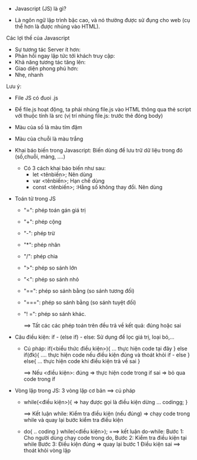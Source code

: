 - Javascript (JS) là gì?

* Là ngôn ngữ lập trình bậc cao, và nó thường được sử đụng cho web (cụ thể hơn là được nhúng vào HTML).

Các lợi thế của Javascript

- Sự tương tác Server ít hơn:
- Phản hồi ngay lập tức tới khách truy cập:
- Khả năng tương tác tăng lên:
- Giao diện phong phú hơn:
- Nhẹ, nhanh

Lưu ý:

- File JS có đuoi .js
- Để file.js hoạt động, ta phải nhúng file.js vào HTML thông qua thẻ script với thuộc tính là src (vị trí nhúng file.js: trước thẻ đóng body)
- Màu của số là màu tím đậm
- Màu của chuỗi là màu trắng

- Khai báo biến trong Javascript: Biến dùng để lưu trữ dữ liệu trong đó (số,chuỗi, mảng, ....)

  - Có 3 cách khai báo biến như sau:
    - let <tênbiến>; Nên dùng
    - var <tênbiến>; Hạn chế dùng
    - const <tênbiến>; :Hằng số không thay đổi. Nên dùng

- Toán tử trong JS

  - "=": phép toán gán giá trị
  - "+": phép cộng
  - "-": phép trừ
  - "\*": phép nhân
  - "/": phép chia

    <!-- Toán tử điều kiện -->

  - ">": phép so sánh lớn
  - "<": phép so sánh nhỏ
  - "==": phép so sánh bằng (so sánh tương đối)
  - "===": phép so sánh bằng (so sánh tuyệt đối)
  - "! =": phép so sánh khác.

    ==> Tất các các phép toán trên đều trả về kết quả: đúng hoặc sai

- Câu điều kiện: if - (else if) - else: Sử dụng để lọc giá trị, loại bỏ,...

  - Cú pháp:
    if(<biểu thức điều kiện>){
    ... thực hiện code tại đây
    }
    else if(đk){
    .... thực hiện code nếu điều kiện đúng và thoát khỏi if - else
    }
    else{
    ... thực hiện code khi điều kiện trả về sai
    }

    ==> Nếu <điều kiện>: đúng => thực hiện code trong if
    sai => bỏ qua code trong if

- Vòng lặp trong JS: 3 vòng lặp cơ bản ==> cú pháp

  - while(<điều kiện>){ => hay được gọi là điều kiện dừng
    ... codingg;
    }

    ==> Kết luận while: Kiểm tra điều kiện (nếu đúng) => chạy code trong while và quay lại bước kiểm tra điều kiện

  - do{
    .. coding
    }
    while(<điều kiện>);
    ===> kết luận do-while:
    Bước 1: Cho người dùng chạy code trong do,
    Bước 2: Kiểm tra điều kiện tại while
    Bước 3: Điều kiện đúng => quay lại bước 1
    Điều kiện sai ==> thoát khỏi vòng lặp
